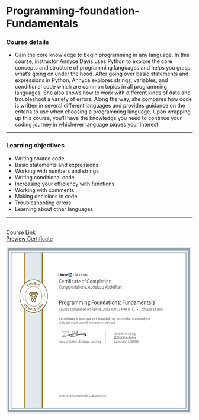 # Programming-foundation-Fundamentals
### Course details

-  Gain the core knowledge to begin programming in any language. In this course, instructor Annyce Davis uses Python to explore the core concepts and structure of programming languages and helps you grasp what’s going on under the hood. After going over basic statements and expressions in Python, Annyce explores strings, variables, and conditional code which are common topics in all programming languages. She also shows how to work with different kinds of data and troubleshoot a variety of errors. Along the way, she compares how code is written in several different languages and provides guidance on the criteria to use when choosing a programming language. Upon wrapping up this course, you’ll have the knowledge you need to continue your coding journey in whichever language piques your interest.
---
### Learning objectives
- Writing source code
- Basic statements and expressions
- Working with numbers and strings
- Writing conditional code
- Increasing your efficiency with functions
- Working with comments
- Making decisions in code
- Troubleshooting errors
- Learning about other languages
-------------------------------
<br>[Course Link](https://www.linkedin.com/learning/programming-foundations-fundamentals-3/)
<br>[Preview Certificate]()

<pre><a target="_blank" href="https://www.linkedin.com/feed/update/urn:li:activity:6916735534006505472/"><img width="500" height="450" src="Linkedin_first_certificate.png"/></a></pre>

